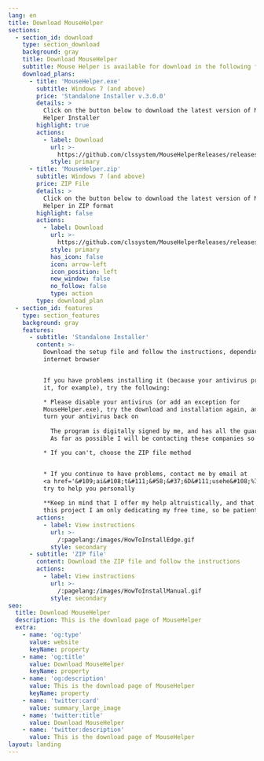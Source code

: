 ```yaml
---
lang: en
title: Download MouseHelper
sections:
  - section_id: download
    type: section_download
    background: gray
    title: Download MouseHelper
    subtitle: Mouse Helper is available for download in the following formats
    download_plans:
      - title: 'MouseHelper.exe'
        subtitle: Windows 7 (and above)
        price: 'Standalone Installer v.3.0.0'
        details: >
          Click on the button below to download the latest version of Mouse
          Helper Installer
        highlight: true
        actions:
          - label: Download
            url: >-
              https://github.com/clssystem/MouseHelperReleases/releases/latest/download/MouseHelper.exe
            style: primary
      - title: 'MouseHelper.zip'
        subtitle: Windows 7 (and above)
        price: ZIP File
        details: >
          Click on the button below to download the latest version of Mouse
          Helper in ZIP format
        highlight: false
        actions:
          - label: Download
            url: >-
              https://github.com/clssystem/MouseHelperReleases/releases/latest/download/MouseHelper.zip
            style: primary
            has_icon: false
            icon: arrow-left
            icon_position: left
            new_window: false
            no_follow: false
            type: action
        type: download_plan
  - section_id: features
    type: section_features
    background: gray
    features:
      - subtitle: 'Standalone Installer'
        content: >-
          Download the setup file and follow the instructions, depending on your
          internet browser


          If you have problems installing it (because your antivirus prevents
          it, for example), try the following:

          * Please disable your antivirus (or add an exception for
          MouseHelper.exe), try the download and installation again, and then
          turn your antivirus back on
              
            The program is digitally signed by me, and has all the guarantees, but since it accesses the mouse and keyboard at a very low level, some antivirus can incorrectly detect it as a false positive
            As far as possible I will be contacting these companies so that they take it into account

          * If you can't, choose the ZIP file method


          * If you continue to have problems, contact me by email at
          <a href='&#109;ai&#108;t&#111;&#58;&#37;6D&#111;usehe&#108;%70e&#114;&#64;outlo&#111;&#107;%&#50;Ee&#115;'>&#109;&#111;u&#115;ehe&#108;&#112;er&#64;outlook&#46;&#101;s</a> and I will
          try to help you personally
             
          **Keep in mind that I offer my help altruistically, and that behind
          this project I am only dedicating my free time, so be patient**
        actions:
          - label: View instructions
            url: >-
              /:pagelang:/images/HowToInstallEdge.gif
            style: secondary
      - subtitle: 'ZIP file'
        content: Download the ZIP file and follow the instructions
        actions:
          - label: View instructions
            url: >-
              /:pagelang:/images/HowToInstallManual.gif
            style: secondary
seo:
  title: Download MouseHelper
  description: This is the download page of MouseHelper
  extra:
    - name: 'og:type'
      value: website
      keyName: property
    - name: 'og:title'
      value: Download MouseHelper
      keyName: property
    - name: 'og:description'
      value: This is the download page of MouseHelper
      keyName: property
    - name: 'twitter:card'
      value: summary_large_image
    - name: 'twitter:title'
      value: Download MouseHelper
    - name: 'twitter:description'
      value: This is the download page of MouseHelper
layout: landing
---
```

